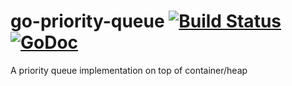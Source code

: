 # go-priority-queue [![Build Status](https://travis-ci.org/jupp0r/go-priority-queue.svg?branch=master)](https://travis-ci.org/jupp0r/go-priority-queue) [![GoDoc](https://godoc.org/github.com/jupp0r/go-priority-queue?status.svg)](https://godoc.org/github.com/jupp0r/go-priority-queue)
A priority queue implementation on top of container/heap
